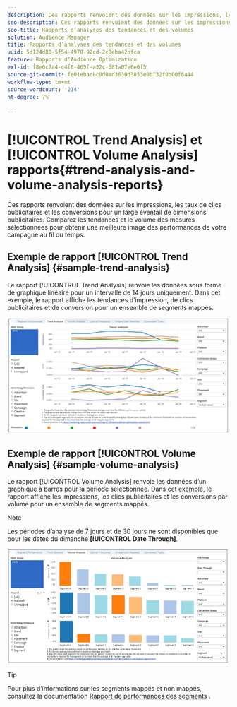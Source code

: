 ```yaml
---
description: Ces rapports renvoient des données sur les impressions, les taux de clics publicitaires et les conversions pour un large éventail de dimensions publicitaires. Comparez les tendances et le volume des mesures sélectionnées pour obtenir une meilleure image des performances de votre campagne au fil du temps.
seo-description: Ces rapports renvoient des données sur les impressions, les taux de clics publicitaires et les conversions pour un large éventail de dimensions publicitaires. Comparez les tendances et le volume des mesures sélectionnées pour obtenir une meilleure image des performances de votre campagne au fil du temps.
seo-title: Rapports d’analyses des tendances et des volumes
solution: Audience Manager
title: Rapports d’analyses des tendances et des volumes
uuid: 5d124d80-5f54-4970-92cd-2c8eba42efca
feature: Rapports d’Audience Optimization
exl-id: f8e6c7a4-c4f8-465f-a32c-681a07e6e6f5
source-git-commit: fe01ebac8c0d0ad3630d3853e0bf32f0b00f6a44
workflow-type: tm+mt
source-wordcount: '214'
ht-degree: 7%

---
```


# [!UICONTROL Trend Analysis] et  [!UICONTROL Volume Analysis] rapports{#trend-analysis-and-volume-analysis-reports}

Ces rapports renvoient des données sur les impressions, les taux de clics publicitaires et les conversions pour un large éventail de dimensions publicitaires. Comparez les tendances et le volume des mesures sélectionnées pour obtenir une meilleure image des performances de votre campagne au fil du temps.

## Exemple de rapport [!UICONTROL Trend Analysis] {#sample-trend-analysis}

Le rapport [!UICONTROL Trend Analysis] renvoie les données sous forme de graphique linéaire pour un intervalle de 14 jours uniquement. Dans cet exemple, le rapport affiche les tendances d’impression, de clics publicitaires et de conversion pour un ensemble de segments mappés.

![](assets/trend-analysis.png)

## Exemple de rapport [!UICONTROL Volume Analysis] {#sample-volume-analysis}

Le rapport [!UICONTROL Volume Analysis] renvoie les données d’un graphique à barres pour la période sélectionnée. Dans cet exemple, le rapport affiche les impressions, les clics publicitaires et les conversions par volume pour un ensemble de segments mappés.

>[!NOTE]
>
>Les périodes d’analyse de 7 jours et de 30 jours ne sont disponibles que pour les dates du dimanche **[!UICONTROL Date Through]**.

![](assets/volume-analysis.png)

>[!TIP]
>
>Pour plus d’informations sur les segments mappés et non mappés, consultez la documentation [Rapport de performances des segments](../../../reporting/audience-optimization-reports/aor-advertisers/segment-performance.md) .
